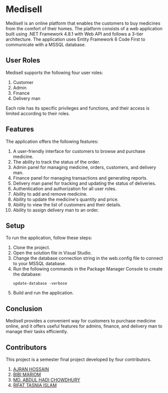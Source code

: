 # Medisell

Medisell is an online platform that enables the customers to buy medicines from the comfort of their homes. The platform
consists of a web application built using .NET Framework 4.8.1 with Web API and follows a 3-tier architecture. The
application uses Entity Framework 6 Code First to communicate with a MSSQL database.

## User Roles

Medisell supports the following four user roles:

1. Customer
2. Admin
3. Finance
4. Delivery man

Each role has its specific privileges and functions, and their access is limited according to their roles.

## Features

The application offers the following features:

1. A user-friendly interface for customers to browse and purchase medicine.
2. The ability to track the status of the order.
3. Admin panel for managing medicine, orders, customers, and delivery man.
4. Finance panel for managing transactions and generating reports.
5. Delivery man panel for tracking and updating the status of deliveries.
6. Authentication and authorization for all user roles.
7. Ability to add and remove medicine.
8. Ability to update the medicine's quantity and price.
9. Ability to view the list of customers and their details.
10. Ability to assign delivery man to an order.

## Setup

To run the application, follow these steps:

1. Clone the project.
2. Open the solution file in Visual Studio.
3. Change the database connection string in the web.config file to connect to your MSSQL database.
4. Run the following commands in the Package Manager Console to create the database:
    ```
   update-database -verbose
   ```
5. Build and run the application.

## Conclusion

Medisell provides a convenient way for customers to purchase medicine online, and it offers useful features for admins,
finance, and delivery man to manage their tasks efficiently.

## Contributors

This project is a semester final project developed by four contributors.

1. [AJRAN HOSSAIN](https://github.com/b14ck0ps)
2. [BIBI MARIOM](https://github.com/MariomEmu)
3. [MD. ABDUL HADI CHOWDHURY](https://github.com/hadiChowdhury)
4. [RIFAT TASNIA ISLAM](https://github.com/RifatTasnia)

